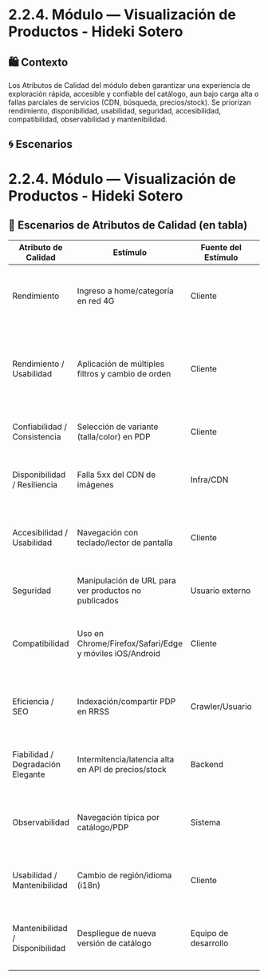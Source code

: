 # 2.2.4. Módulo — Visualización de Productos - Hideki Sotero

## 🛍️ Contexto
Los Atributos de Calidad del módulo deben garantizar una experiencia de exploración rápida, accesible y confiable del catálogo, aun bajo carga alta o fallas parciales de servicios (CDN, búsqueda, precios/stock). Se priorizan rendimiento, disponibilidad, usabilidad, seguridad, accesibilidad, compatibilidad, observabilidad y mantenibilidad.

## 🌀 Escenarios

# 2.2.4. Módulo — Visualización de Productos - Hideki Sotero
## 🧪 Escenarios de Atributos de Calidad (en tabla)

| Atributo de Calidad | Estímulo | Fuente del Estímulo | Artefacto | Entorno | Respuesta | Medida de Respuesta |
|---|---|---|---|---|---|---|
| Rendimiento | Ingreso a home/categoría en red 4G | Cliente | Frontend de catálogo + API de catálogo | Operación normal | Carga primera página (≥12 ítems), skeletons y lazy-load de imágenes | LCP ≤ 2.5s (p75); TTFB API ≤ 800 ms (p75); lazy-load bajo el fold |
| Rendimiento / Usabilidad | Aplicación de múltiples filtros y cambio de orden | Cliente | Motor de búsqueda/filtros (API) + UI | Operación normal | Actualiza resultados manteniendo chips de filtros activos | Respuesta ≤ 1.5s (p75); INP ≤ 200 ms (p75); estado de filtros consistente al navegar atrás/adelante |
| Confiabilidad / Consistencia | Selección de variante (talla/color) en PDP | Cliente | Backend de precios/stock + PDP | Operación normal | Actualiza SKU, precio y stock; evita “Agregar” si stock=0 | Desfase UI-backend < 1s; inconsistencias < 0.1% (p95) |
| Disponibilidad / Resiliencia | Falla 5xx del CDN de imágenes | Infra/CDN | Servicio de imágenes/CDN | Horario laboral | Conmuta a thumbnails/fallback local y registra incidente | Disponibilidad mensual ≥ 99.9%; conmutación ≤ 300 ms |
| Accesibilidad / Usabilidad | Navegación con teclado/lector de pantalla | Cliente | UI Catálogo y PDP | Operación normal | Focus visible, `alt` en imágenes, `aria-*` en controles; flujo navegable sin mouse | Cumple WCAG AA; 100% de elementos clave accesibles por teclado |
| Seguridad | Manipulación de URL para ver productos no publicados | Usuario externo | Backend de catálogo | Acceso remoto | Retorna 403/404 y registra evento de seguridad | 100% de accesos no autorizados denegados |
| Compatibilidad | Uso en Chrome/Firefox/Safari/Edge y móviles iOS/Android | Cliente | Frontend responsivo | Operación multi-dispositivo | Render consistente, sin desbordes; acciones básicas operativas | Soporte últimas 2 versiones; fallos UI < 0.5% de sesiones |
| Eficiencia / SEO | Indexación/compartir PDP en RRSS | Crawler/Usuario | SSR/SSG + Metadatos (OG/JSON-LD) | Indexación/Compartición | Sirve HTML con `title`, `meta`, `og:*`, JSON-LD y preview correcto | CLS ≤ 0.1 (p75); 100% de PDP con metadatos; Rich Snippets válidos |
| Fiabilidad / Degradación Elegante | Intermitencia/latencia alta en API de precios/stock | Backend | Frontend + API de precios/stock | Degradación parcial | Usa SWR/cache; muestra “Actualizando stock…”; backoff exponencial | ≥ 90% de reintentos exitosos en ≤ 2 intentos; UI no bloqueada |
| Observabilidad | Navegación típica por catálogo/PDP | Sistema | RUM (LCP, INP, CLS) + Tracing (APIs) | Operación normal | Emite métricas/eventos y alerta ante degradaciones | Cobertura ≥ 95% de sesiones; alerta si LCP > 2.5s (p75) por 15 min |
| Usabilidad / Mantenibilidad | Cambio de región/idioma (i18n) | Cliente | Capa i18n + formateo de precios y tallas | Operación normal | Actualiza moneda/formato/guía de tallas sin recargar lógica de negocio | Cambio < 1s; desviación FX < 0.5%; sin cambios en domain logic |
| Mantenibilidad / Disponibilidad | Despliegue de nueva versión de catálogo | Equipo de desarrollo | Frontend + CDN/cache | Mantenimiento/Deploy | Blue-green/canary; cache busting; rollback automático si degrada | Downtime 0; rollback < 5 min si error rate > 2% o LCP empeora > 20% |
